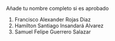 Añade tu nombre completo si es aprobado
1. Francisco Alexander Rojas Diaz
2. Hamilton Santiago Insandará Alvarez
3. Samuel Felipe Guerrero Salazar